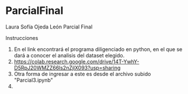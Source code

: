 # ParcialFinal

Laura Sofía Ojeda León
Parcial Final

Instrucciones
1. En el link encontrará el programa diligenciado en python, en el que se dará a conocer el analisis del dataset elegido.
2. https://colab.research.google.com/drive/14T-YwhY-D5RpJ20WMZZ66ls2nZjlX093?usp=sharing
3. Otra forma de ingresar a este es desde el archivo subido "Parcial3.ipynb"
4. 
